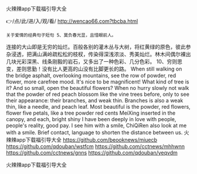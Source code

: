 
火辣辣app下载福引导大全




👉/点/此/进/入/观/看/ http://wencao66.com?tbcba.html




	关于爱情的经典句子短句	5、莫负春光显，且惜眼前人。
连接的大山即是无穷的灿烂。百般各别的灌木丛与大树，将红黄绿的原色，彼此参杂浸透，把满山满岭疏松松的枝杈，传染得深浅浓淡、秀美灿烂。林木间偶尔裸出几块光彩深黑、线条刚毅的岩石，又多出了一种色彩、几分色彩。
	10、穷则思变，差则思勤！没有比人更高的山没有比脚更长的路。
When still walking on the bridge asphalt, overlooking mountains, see the row of powder, red flower, more carefree mood.
It's nice to be magnificent!
What kind of tree is it?
And so small, open the beautiful flowers?
When no hurry slowly not walk that the powder of red peach blossom like the vine trees before, only to see their appearance: their branches, and weak thin.
Branches is also a weak thin, like a needle, and peach leaf.
Most beautiful is the powder, red flowers, flower five petals, like a tree powder red cents MeiXing inserted in the canopy, and each, bright shiny
I have been deeply in love with people, people's reality, good pay.
I see him with a smile, ChiQiRen also look at me with a smile.
Brief contact, language to shorten the distance between us.
火辣辣app下载福引导大全 https://github.com/beooknews/miuecb
https://github.com/qdouban/wstfcm
https://github.com/cctnews/mhhwnn
https://github.com/cctnews/gnns
https://github.com/qdouban/yeqvdm





火辣辣app下载福引导大全
